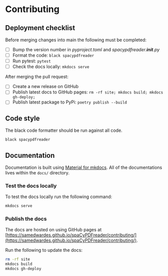 # Contributing

## Deployment checklist

Before merging changes into main the following must be completed:

- [ ] Bump the version number in *pyproject.toml* and *spacypdfreader.__init__.py*
- [ ] Format the code: `black spacypdfreader`
- [ ] Run pytest: `pytest`
- [ ] Check the docs locally: `mkdocs serve`

After merging the pull request:

- [ ] Create a new release on GitHub
- [ ] Publish latest docs to GitHub pages: `rm -rf site; mkdocs build; mkdocs gh-deploy;`
- [ ] Publish latest package to PyPi: `poetry publish --build`

## Code style

The black code formatter should be run against all code.

```bash
black spacypdfreader
```

## Documentation

Documentation is built using [Material for mkdocs](https://squidfunk.github.io/mkdocs-material/). All of the documentations lives within the `docs/` directory.

### Test the docs locally

To test the docs locally run the following command:

```bash
mkdocs serve
```

### Publish the docs

The docs are hosted on using GitHub pages at [https://samedwardes.github.io/spaCyPDFreader/contributing/](https://samedwardes.github.io/spaCyPDFreader/contributing/).

Run the following to update the docs:

```bash
rm -rf site
mkdocs build
mkdocs gh-deploy
```